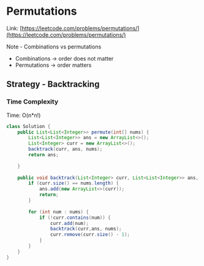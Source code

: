 # Permutations

Link: [https://leetcode.com/problems/permutations/](https://leetcode.com/problems/permutations/)

Note - Combinations vs permutations

* Combinations -> order does not matter
* Permutations -> order matters

## Strategy - Backtracking



### Time Complexity

Time: O(n\*n!)



```java
class Solution {
    public List<List<Integer>> permute(int[] nums) {
        List<List<Integer>> ans = new ArrayList<>();
        List<Integer> curr = new ArrayList<>();
        backtrack(curr, ans, nums);
        return ans;
        
    }
    
    public void backtrack(List<Integer> curr, List<List<Integer>> ans, int[] nums) {
        if (curr.size() == nums.length) {
            ans.add(new ArrayList<>(curr));
            return;
        }
        
        for (int num : nums) {
            if (!curr.contains(num)) {
                curr.add(num);
                backtrack(curr,ans, nums);
                curr.remove(curr.size() - 1);
            }
        }
    }
}
```
